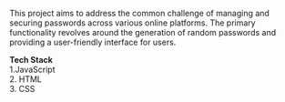 This project aims to address the common challenge of managing and securing passwords across various online platforms. The primary functionality revolves around the generation of random passwords and providing a user-friendly interface for users. 
<br>

**Tech Stack** 
<br>
1.JavaScript <br>
2. HTML <br>
3. CSS <br>


